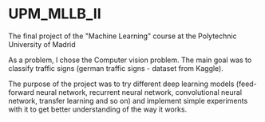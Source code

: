 # UPM_MLLB_II
The final project of the "Machine Learning" course at the Polytechnic University of Madrid

As a problem, I chose the Computer vision problem. The main goal was to classify traffic signs (german traffic signs - dataset from Kaggle).

The purpose of the project was to try different deep learning models (feed-forward neural network, recurrent neural network, convolutional neural network, transfer learning and so on) and implement simple experiments with it to get better understanding of the way it works. 


